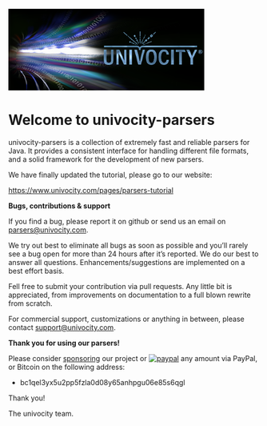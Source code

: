 ![thumbnail](./images/uniVocity-parsers.png)

Welcome to univocity-parsers
============================

univocity-parsers is a collection of extremely fast and reliable parsers for Java. It provides a consistent interface for handling different file formats,
and a solid framework for the development of new parsers.

We have finally updated the tutorial, please go to our website:

https://www.univocity.com/pages/parsers-tutorial

**Bugs, contributions & support**

If you find a bug, please report it on github or send us an email on parsers@univocity.com.

We try out best to eliminate all bugs as soon as possible and you’ll rarely see a bug open for more than 24 hours after it’s reported. We do our best to answer all questions. Enhancements/suggestions are implemented on a best effort basis.

Fell free to submit your contribution via pull requests. Any little bit is appreciated, from improvements on documentation to a full blown rewrite from scratch.

For commercial support, customizations or anything in between, please contact support@univocity.com.

**Thank you for using our parsers!**

Please consider <a class="github-button" href="https://github.com/sponsors/jbax" data-icon="octicon-heart" aria-label="Sponsor @jbax on GitHub">sponsoring</a> our project or [![paypal](https://www.paypalobjects.com/en_US/i/btn/btn_donate_SM.gif)](https://www.paypal.com/cgi-bin/webscr?cmd=_s-xclick&hosted_button_id=JKH3JNHLL4Y42&source=url) any amount via PayPal, or Bitcoin on the following address:

 * bc1qel3yx5u2pp5fzla0d08y65anhpgu06e85s6qgl

Thank you!

The univocity team.
